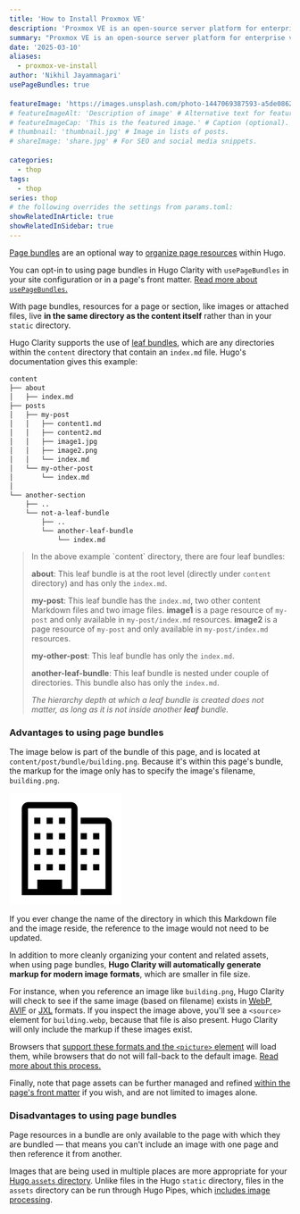 ```yaml
---
title: 'How to Install Proxmox VE'
description: 'Proxmox VE is an open-source server platform for enterprise virtualization'
summary: "Proxmox VE is an open-source server platform for enterprise virtualization. As a Debian-based Linux distribution, Proxmox uses a modified Ubuntu kernel to run multiple virtual machines and containers on a single server. You can deploy and manage virtualized environments through a web console or a command line, ensuring simple and fast accessibility." # For the post in lists.
date: '2025-03-10'
aliases:
  - proxmox-ve-install
author: 'Nikhil Jayammagari'
usePageBundles: true

featureImage: 'https://images.unsplash.com/photo-1447069387593-a5de0862481e?ixlib=rb-1.2.1&ixid=MnwxMjA3fDB8MHxwaG90by1wYWdlfHx8fGVufDB8fHx8&auto=format&fit=crop&w=1169&q=80' # Top image on post.
# featureImageAlt: 'Description of image' # Alternative text for featured image.
# featureImageCap: 'This is the featured image.' # Caption (optional).
# thumbnail: 'thumbnail.jpg' # Image in lists of posts.
# shareImage: 'share.jpg' # For SEO and social media snippets.

categories:
  - thop
tags:
  - thop
series: thop
# the following overrides the settings from params.toml:
showRelatedInArticle: true
showRelatedInSidebar: true
---
```


[Page bundles](https://gohugo.io/content-management/page-bundles/) are an optional way to [organize page resources](https://gohugo.io/content-management/page-resources/) within Hugo.

You can opt-in to using page bundles in Hugo Clarity with `usePageBundles` in your site configuration or in a page's front matter. [Read more about `usePageBundles`.](https://github.com/chipzoller/hugo-clarity#organizing-page-resources)

With page bundles, resources for a page or section, like images or attached files, live **in the same directory as the content itself** rather than in your `static` directory.

Hugo Clarity supports the use of [leaf bundles](https://gohugo.io/content-management/page-bundles/#leaf-bundles), which are any directories within the `content` directory that contain an `index.md` file. Hugo's documentation gives this example:

```text
content
├── about
│   ├── index.md
├── posts
│   ├── my-post
│   │   ├── content1.md
│   │   ├── content2.md
│   │   ├── image1.jpg
│   │   ├── image2.png
│   │   └── index.md
│   └── my-other-post
│       └── index.md
│
└── another-section
    ├── ..
    └── not-a-leaf-bundle
        ├── ..
        └── another-leaf-bundle
            └── index.md
```

<blockquote>
In the above example `content` directory, there are four leaf
bundles:

**about**: This leaf bundle is at the root level (directly under
    `content` directory) and has only the `index.md`.

**my-post**: This leaf bundle has the `index.md`, two other content
    Markdown files and two image files. **image1** is a page resource of `my-post`
    and only available in `my-post/index.md` resources. **image2** is a page resource of `my-post`
    and only available in `my-post/index.md` resources.

**my-other-post**: This leaf bundle has only the `index.md`.

**another-leaf-bundle**: This leaf bundle is nested under couple of
    directories. This bundle also has only the `index.md`.

_The hierarchy depth at which a leaf bundle is created does not matter,
as long as it is not inside another **leaf** bundle._
</blockquote>

### Advantages to using page bundles

The image below is part of the bundle of this page, and is located at `content/post/bundle/building.png`. Because it's within this page's bundle, the markup for the image only has to specify the image's filename, `building.png`.

![A building](building.png)

If you ever change the name of the directory in which this Markdown file and the image reside, the reference to the image would not need to be updated.

In addition to more cleanly organizing your content and related assets, when using page bundles, **Hugo Clarity will automatically generate markup for modern image formats**, which are smaller in file size.

For instance, when you reference an image like `building.png`, Hugo Clarity will check to see if the same image (based on filename) exists in [WebP](https://en.wikipedia.org/wiki/WebP), [AVIF](https://en.wikipedia.org/wiki/AVIF) or [JXL](https://en.wikipedia.org/wiki/JPEG_XL) formats. If you inspect the image above, you'll see a `<source>` element for `building.webp`, because that file is also present. Hugo Clarity will only include the markup if these images exist.

Browsers that [support these formats and the `<picture>` element](https://developer.mozilla.org/en-US/docs/Web/HTML/Element/picture#the_type_attribute) will load them, while browsers that do not will fall-back to the default image. [Read more about this process.](https://github.com/chipzoller/hugo-clarity#support-for-modern-image-formats)

Finally, note that page assets can be further managed and refined [within the page's front matter](https://gohugo.io/content-management/page-resources/#page-resources-metadata) if you wish, and are not limited to images alone.

### Disadvantages to using page bundles

Page resources in a bundle are only available to the page with which they are bundled &#8212; that means you can't include an image with one page and then reference it from another.

Images that are being used in multiple places are more appropriate for your [Hugo `assets` directory](https://gohugo.io/hugo-pipes/introduction/). Unlike files in the Hugo `static` directory, files in the `assets` directory can be run through Hugo Pipes, which [includes image processing](https://gohugo.io/content-management/image-processing/).
